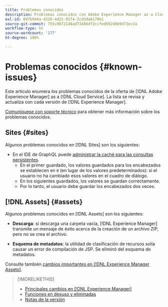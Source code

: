 ```yaml
---
title: Problemas conocidos
description: Problemas conocidos con Adobe Experience Manager as a Cloud Service
exl-id: 897b944a-d320-4d21-91f4-2cd3da6179b1
source-git-commit: 755c0072148ad73486df2ccfed69248b9d73ec2a
workflow-type: ht
source-wordcount: '177'
ht-degree: 100%

---
```


# Problemas conocidos {#known-issues}

Este artículo enumera los problemas conocidos de la oferta de [!DNL Adobe Experience Manager] as a [!DNL Cloud Service]. La lista se revisa y actualiza con cada versión de [!DNL Experience Manager].

[Comuníquese con soporte técnico](https://experienceleague.adobe.com/?lang=es&amp;support-solution=Experience+Manager#support) para obtener más información sobre los problemas conocidos.

<!-- 
## Platform {#platform}
-->

## Sites {#sites}

Algunos problemas conocidos en [!DNL Sites] son los siguientes:

* En el IDE de GraphQL puede [administrar la caché para las consultas persistentes](/help/headless/graphql-api/graphiql-ide.md##managing-cache).
   * En el primer guardado, los valores guardados para los encabezados se establecen en `0` (en lugar de los valores predeterminados): si el usuario no ha cambiado esos valores en el cuadro de diálogo.
   * En los siguientes guardados, los valores se guardan correctamente.
   * Por lo tanto, el usuario debe guardar los encabezados dos veces.

## [!DNL Assets] {#assets}

<!-- Jira label: assets-cloud-known-issues -->

Algunos problemas conocidos en [!DNL Assets] son los siguientes:

* **Descarga**: si descarga una carpeta vacía, [!DNL Experience Manager] transmite un mensaje de éxito acerca de la creación de un archivo ZIP, pero no se crea el archivo.

* **Esquema de metadatos**: la utilidad de clasificación de recursos solía causar un error de compilación de JSP. Se eliminó del esquema de metadatos. <!-- CQ-4282865, CQ-4284633 -->

Consulte también [cambios importantes en [!DNL Experience Manager Assets]](/help/assets/assets-cloud-changes.md).

<!-- This content was added at GA. Not sure if we should continue to have this commitment about upcoming features/enh. in the docs. Commenting it for now.

### Upcoming Assets capabilities {#upcoming-assets-capabilities}

A few capabilities of Adobe Experience Manager Assets that depend on foundation capabilities, which are not yet available in the Experience Manager as a Cloud Service deployment architecture, are expected to be enabled at a later stage:

* Capabilities not enabled at this stage due to dependency on Commerce Integration Framework APIs:
  * Photoshoot workflow models.
  * Product information tab in the asset properties user interface is not populated.

* Capabilities not enabled at this stage due to dependency on InDesign Server integration:
  * Asset Templates and Asset Catalogs.
  * Multi-page preview of Adobe InDesign files.
-->

>[!MORELIKETHIS]
>
>* [Principales cambios en  [!DNL Experience Manager]](aem-cloud-changes.md)
>* [Funciones en desuso y eliminadas](deprecated-removed-features.md)
>* [Notas de la versión](home.md)

